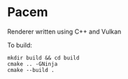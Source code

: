 # Pacem
Renderer written using C++ and Vulkan

To build:
```
mkdir build && cd build
cmake .. -GNinja
cmake --build .
```
